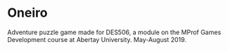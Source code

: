 # Oneiro
Adventure puzzle game made for DES506, a module on the MProf Games Development course at Abertay University.  May-August 2019.
